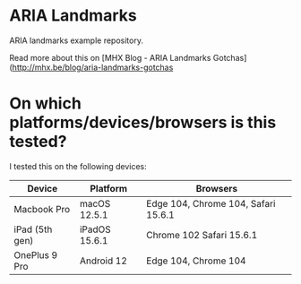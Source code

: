 # ARIA Landmarks

ARIA landmarks example repository.

Read more about this on [MHX Blog - ARIA Landmarks Gotchas](http://mhx.be/blog/aria-landmarks-gotchas

# On which platforms/devices/browsers is this tested?

I tested this on the following devices:

| Device         | Platform       | Browsers       |
| -------------- | -------------- | -------------- |
| Macbook Pro    | macOS 12.5.1   | Edge 104, Chrome 104, Safari 15.6.1 |
| iPad (5th gen) | iPadOS 15.6.1  | Chrome 102 Safari 15.6.1 |
| OnePlus 9 Pro  | Android 12     | Edge 104, Chrome 104 |